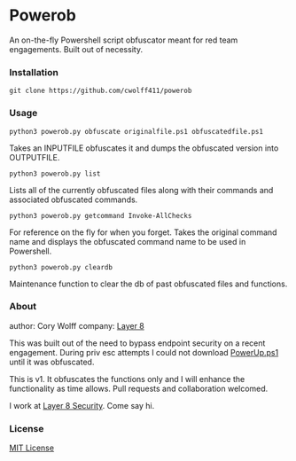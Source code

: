 # Powerob
An on-the-fly Powershell script obfuscator meant for red team engagements. Built out of necessity.

### Installation
`git clone https://github.com/cwolff411/powerob`

### Usage

`python3 powerob.py obfuscate originalfile.ps1 obfuscatedfile.ps1`

Takes an INPUTFILE obfuscates it and dumps the obfuscated version into OUTPUTFILE.

`python3 powerob.py list`

Lists all of the currently obfuscated files along with their commands and associated obfuscated commands.

`python3 powerob.py getcommand Invoke-AllChecks`

For reference on the fly for when you forget. Takes the original command name and displays the obfuscated command name to be used in Powershell.

`python3 powerob.py cleardb`

Maintenance function to clear the db of past obfuscated files and functions.

### About
author: Cory Wolff
company: [Layer 8](https://layer8security.com) 

This was built out of the need to bypass endpoint security on a recent engagement. During priv esc attempts I could not download [PowerUp.ps1](https://github.com/PowerShellMafia/PowerSploit/blob/master/Privesc/PowerUp.ps1) until it was obfuscated.

This is v1. It obfuscates the functions only and I will enhance the functionality as time allows. Pull requests and collaboration welcomed.

I work at [Layer 8 Security](https://layer8security.com). Come say hi.

### License
[MIT License](https://opensource.org/licenses/MIT)